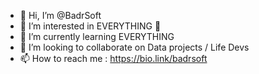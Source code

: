 - 👋 Hi, I’m @BadrSoft
- 👀 I’m interested in EVERYTHING 🌟
- 🌱 I’m currently learning EVERYTHING
- 💞️ I’m looking to collaborate on Data projects / Life Devs
- 📫 How to reach me : https://bio.link/badrsoft

<!---
BadrSoft/BadrtSoft is a ✨ special ✨ repository because its `README.md` (this file) appears on your GitHub profile.
You can click the Preview link to take a look at your changes.
--->
